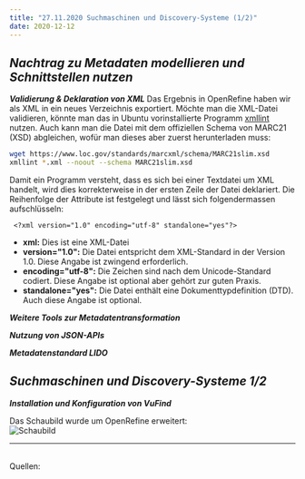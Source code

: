 ```yaml
---
title: "27.11.2020 Suchmaschinen und Discovery-Systeme (1/2)"
date: 2020-12-12
---
```


## *Nachtrag zu Metadaten modellieren und Schnittstellen nutzen*  

***Validierung & Deklaration von XML*** 
Das Ergebnis in OpenRefine haben wir als XML in ein neues Verzeichnis exportiert. Möchte man die XML-Datei validieren, könnte man das in Ubuntu vorinstallierte Programm [xmllint](http://xmlsoft.org/xmllint.html) nutzen. Auch kann man die Datei mit dem offiziellen Schema von MARC21 (XSD) abgleichen, wofür man dieses aber zuerst herunterladen muss: 
```bash
wget https://www.loc.gov/standards/marcxml/schema/MARC21slim.xsd
xmllint *.xml --noout --schema MARC21slim.xsd
```

Damit ein Programm versteht, dass es sich bei einer Textdatei um XML handelt, wird dies korrekterweise in der ersten Zeile der Datei deklariert. Die Reihenfolge der Attribute ist festgelegt und lässt sich folgendermassen aufschlüsseln: 
 ```
  <?xml version="1.0" encoding="utf-8" standalone="yes"?>
  ```
* **xml:** Dies ist eine XML-Datei
* **version="1.0":** Die Datei entspricht dem XML-Standard in der Version 1.0. Diese Angabe ist zwingend erforderlich.
* **encoding="utf-8":** Die Zeichen sind nach dem Unicode-Standard codiert. Diese Angabe ist optional aber gehört zur guten Praxis.
* **standalone="yes":** Die Datei enthält eine Dokumenttypdefinition (DTD). Auch diese Angabe ist optional.


***Weitere Tools zur Metadatentransformation***

***Nutzung von JSON-APIs***

***Metadatenstandard LIDO***

## *Suchmaschinen und Discovery-Systeme 1/2*

***Installation und Konfiguration von VuFind***







Das Schaubild wurde um OpenRefine erweitert:  
![Schaubild]({{site.baseurl}}/images/schaubild_neu.png)  




---  
<br>
Quellen: 

